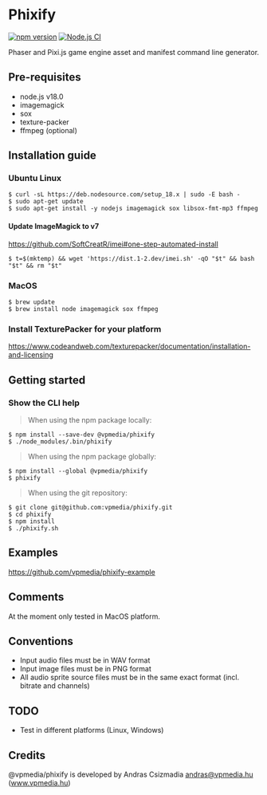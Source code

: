 # Phixify

[![npm version](https://badge.fury.io/js/@vpmedia%2Fphixify.svg)](https://badge.fury.io/js/@vpmedia%2Fphixify)
[![Node.js CI](https://github.com/vpmedia/phixify/actions/workflows/node.js.yml/badge.svg)](https://github.com/vpmedia/phixify/actions/workflows/node.js.yml)

Phaser and Pixi.js game engine asset and manifest command line generator.

## Pre-requisites

- node.js v18.0
- imagemagick
- sox
- texture-packer
- ffmpeg (optional)

## Installation guide

### Ubuntu Linux

    $ curl -sL https://deb.nodesource.com/setup_18.x | sudo -E bash -
    $ sudo apt-get update
    $ sudo apt-get install -y nodejs imagemagick sox libsox-fmt-mp3 ffmpeg

#### Update ImageMagick to v7

https://github.com/SoftCreatR/imei#one-step-automated-install

    $ t=$(mktemp) && wget 'https://dist.1-2.dev/imei.sh' -qO "$t" && bash "$t" && rm "$t"

### MacOS

    $ brew update
    $ brew install node imagemagick sox ffmpeg

### Install TexturePacker for your platform

https://www.codeandweb.com/texturepacker/documentation/installation-and-licensing

## Getting started

### Show the CLI help

> When using the npm package locally:

    $ npm install --save-dev @vpmedia/phixify
    $ ./node_modules/.bin/phixify

> When using the npm package globally:

    $ npm install --global @vpmedia/phixify
    $ phixify

> When using the git repository:

    $ git clone git@github.com:vpmedia/phixify.git
    $ cd phixify
    $ npm install
    $ ./phixify.sh

## Examples

https://github.com/vpmedia/phixify-example

## Comments

At the moment only tested in MacOS platform.

## Conventions

- Input audio files must be in WAV format
- Input image files must be in PNG format
- All audio sprite source files must be in the same exact format (incl. bitrate and channels)

## TODO

- Test in different platforms (Linux, Windows)

## Credits

@vpmedia/phixify is developed by Andras Csizmadia <andras@vpmedia.hu> (www.vpmedia.hu)
